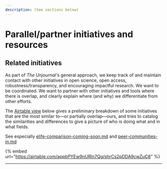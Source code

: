 ```yaml
---
description: (See sections below)
---
```


# Parallel/partner initiatives and resources

## Related initiatives

As part of _The Unjournal’_&#x73; general approach, we keep track of and maintain contact with other initiatives in open science, open access, robustness/transparency, and encouraging impactful research. We want to be coordinated. We want to partner with other initiatives and tools where there is overlap, and clearly explain where (and why) we differentiate from other efforts.&#x20;

The [ Airtable view](https://airtable.com/shrCs2pDDA9cwZuC8) below gives a preliminary breakdown of some initiatives that are the most similar to—or partially overlap—ours, and tries to catalog the similarities and differences to give a picture of who is doing what and in what fields.

See especially [elife-comparison-coming-soon.md](elife-comparison-coming-soon.md "mention") and [peer-communities-in.md](peer-communities-in.md "mention")

{% embed url="https://airtable.com/appbPYEw9nURln7Qg/shrCs2pDDA9cwZuC8" %}





***
